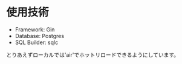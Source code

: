 # 使用技術

- Framework: Gin
- Database: Postgres
- SQL Builder: sqlc

とりあえずローカルでは'air'でホットリロードできるようにしています。
